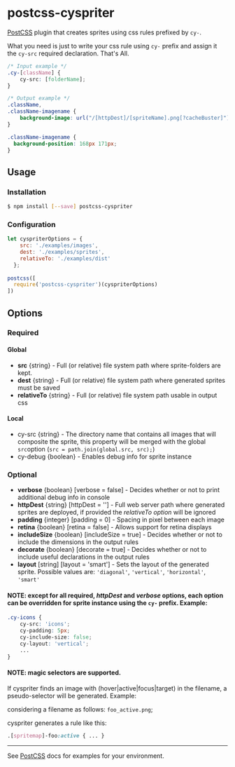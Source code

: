 # postcss-cyspriter 

[PostCSS] plugin that creates sprites using css rules prefixed by `cy-`.

[PostCSS]: https://github.com/postcss/postcss

What you need is just to write your css rule using `cy-` prefix and assign it the `cy-src` required declaration. That's All. 

```css
/* Input example */
.cy-[className] {
    cy-src: [folderName];
}
```

```css
/* Output example */
.className,
.className-imagename {
    background-image: url("/[httpDest]/[spriteName].png[?cacheBuster]");
}

.className-imagename {
  background-position: 168px 171px;
}
```

## Usage

### Installation

```bash
$ npm install [--save] postcss-cyspriter
```

### Configuration
```js
let cyspriterOptions = {
    src: './examples/images',
    dest: './examples/sprites',
    relativeTo: './examples/dist'
  };
  
postcss([ 
  require('postcss-cyspriter')(cyspriterOptions) 
])
```

## Options

### Required
#### Global
 - **src** {string} - Full (or relative) file system path where sprite-folders are kept. 
 - **dest** {string} - Full (or relative) file system path where generated sprites must be saved
 - **relativeTo** {string} - Full (or relative) file system path usable in output css

#### Local
 - cy-src {string} - The directory name that contains all images that will composite the sprite, this property will be merged with the global `src`option (` src = path.join(global.src, src); `)
 - cy-debug {boolean} - Enables debug info for sprite instance
 
### Optional
 
 - **verbose** {boolean} [verbose = false] - Decides whether or not to print additional debug info in console
 - **httpDest** {string} [httpDest = ''] - Full web server path where generated sprites are deployed, if provided the *relativeTo option* will be ignored
 - **padding** {integer} [padding = 0] - Spacing in pixel between each image
 - **retina** {boolean} [retina = false] - Allows support for retina displays
 - **includeSize** {boolean} [includeSize = true] - Decides whether or not to include the dimensions in the output rules
 - **decorate** {boolean} [decorate = true] - Decides whether or not to include useful declarations in the output rules
 - **layout** [string] [layout = 'smart'] - Sets the layout of the generated sprite. Possible values are: `'diagonal'`,  `'vertical'`, `'horizontal'`, `'smart'`

#### NOTE: except for all required, *httpDest* and *verbose* options, each option can be overridden for sprite instance using the `cy-` prefix. Example:
```css
.cy-icons {
	cy-src: 'icons';
	cy-padding: 5px;
	cy-include-size: false;
	cy-layout: 'vertical';
	...
}
```

#### NOTE: magic selectors are supported.
If cyspriter finds an image with (hover|active|focus|target) in the filename, a pseudo-selector will be generated. Example:

considering a filename as follows: `foo_active.png`;

cyspriter generates a rule like this:

```css
.[spritemap]-foo:active { ... }
```

---------
See [PostCSS] docs for examples for your environment.
